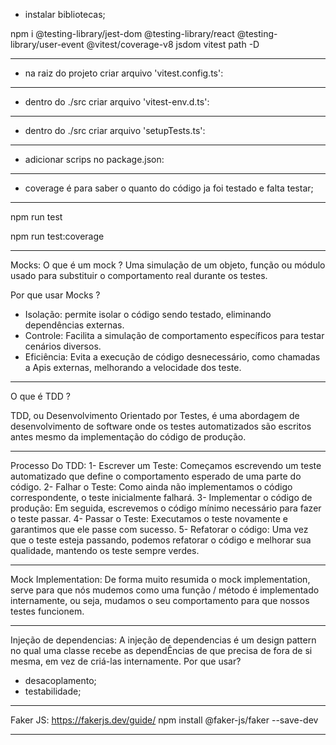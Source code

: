 - instalar bibliotecas;

npm i @testing-library/jest-dom @testing-library/react @testing-library/user-event @vitest/coverage-v8 jsdom vitest path -D

-------------------------------------------

- na raiz do projeto criar arquivo 'vitest.config.ts':

-------------------------------------------

- dentro do ./src criar arquivo 'vitest-env.d.ts':

-----------------------------------------

- dentro do ./src criar arquivo 'setupTests.ts':

-------------------------------------------

- adicionar scrips no package.json:

--------------------------------------------
- coverage é para saber o quanto do código ja foi testado e falta testar;

--------------------------------------------

npm run test

npm run test:coverage

-------------------------------------

Mocks:
O que é um mock ?
Uma simulação de um objeto, função ou módulo usado para substituir o comportamento real durante os testes.

Por que usar Mocks ?
- Isolação: permite isolar o código sendo testado, eliminando dependências externas.
- Controle: Facilita a simulação de comportamento específicos para testar cenários diversos.
- Eficiência: Evita a execução de código desnecessário, como chamadas a Apis externas, melhorando a velocidade dos teste.

-------------------------------------

O que é TDD ?

TDD, ou Desenvolvimento Orientado por Testes, é uma abordagem de desenvolvimento de software onde os testes automatizados são escritos antes mesmo da implementação do código de produção.

-------------------------------------

Processo Do TDD:
1- Escrever um Teste: Começamos escrevendo um teste automatizado que define o comportamento esperado de uma parte do código.
2- Falhar o Teste: Como ainda não implementamos o código correspondente, o teste inicialmente falhará.
3- Implementar o código de produção: Em seguida, escrevemos o código mínimo necessário para fazer o teste passar.
4- Passar o Teste: Executamos o teste novamente e garantimos que ele passe com sucesso.
5- Refatorar o código: Uma vez que o teste esteja passando, podemos refatorar o código e melhorar sua qualidade, mantendo os teste sempre verdes.

-------------------------------------
Mock Implementation:
De forma muito resumida o mock implementation, serve para que nós mudemos como uma função / método é implementado internamente, ou seja, mudamos o seu comportamento para que nossos testes funcionem.

-------------------------------------

Injeção de dependencias:
A injeção de dependencias é um design pattern no qual uma classe recebe as dependÊncias de que precisa de fora de si mesma, em vez de criá-las internamente.
Por que usar?
- desacoplamento;
- testabilidade;

-------------------------------------
Faker JS:
https://fakerjs.dev/guide/
npm install @faker-js/faker --save-dev

-------------------------------------








